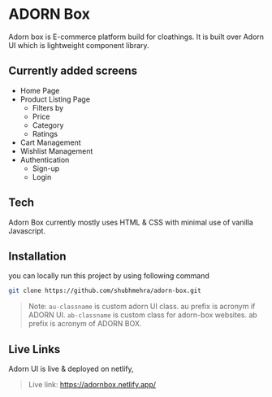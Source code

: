 # ADORN Box
Adorn box is E-commerce platform build for cloathings. It is built over Adorn UI which is lightweight component library.

## Currently added screens

- Home Page
- Product Listing Page
  - Filters by
  - Price
  - Category
  - Ratings
- Cart Management
- Wishlist Management
- Authentication
  - Sign-up
  - Login

## Tech

Adorn Box currently mostly uses HTML & CSS with minimal use of vanilla Javascript.

## Installation

you can locally run this project by using following command

```sh
git clone https://github.com/shubhmehra/adorn-box.git
```

> Note: `au-classname` is custom adorn UI class. au prefix is acronym if ADORN UI.
`ab-classname` is custom class for adorn-box websites. ab prefix is acronym of ADORN BOX.

## Live Links

Adorn UI is live & deployed on netlify,


> Live link: https://adornbox.netlify.app/


